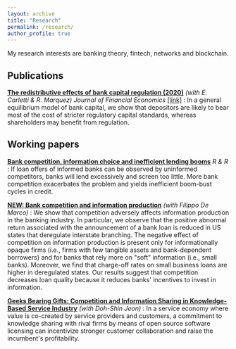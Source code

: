 ```yaml
---
layout: archive
title: "Research"
permalink: /research/
author_profile: true
---
```


My research interests are banking theory, fintech, networks and blockchain.

## Publications

__[The redistributive effects of bank capital regulation (2020)](https://silviopetriconi.github.io/files/CMP_redistributive_regulation.pdf)__ 
_(with E. Carletti & R. Marquez)_  _Journal of Financial Economics_ [[link]](https://doi.org/10.1016/j.jfineco.2019.12.002)
:  In a general equilibrium model of bank capital, we show that
   depositors are likely to bear most of the cost of stricter regulatory
   capital standards, whereas shareholders may benefit from regulation.

## Working papers

__[Bank competition, information choice and inefficient lending booms](https://silviopetriconi.github.io/files/petriconi_lending_boom.pdf)__ _R & R_ 
:  If loan offers of informed banks can be observed by uninformed competitors, 
   banks will lend excessively and screen too little. More bank competition exacerbates the problem and yields inefficient boom-bust cycles in credit.

__[NEW: Bank competition and information production](https://silviopetriconi.github.io/files/demarco_petriconi_information.pdf)__ _(with Filippo De Marco)_
:  We show that competition adversely affects information production in the banking industry. In particular, we observe that the positive abnormal return associated with the announcement of a bank loan is reduced in US states that deregulate interstate branching. The negative effect of competition on information production is present only for informationally opaque firms (i.e., firms with few tangible assets and bank-dependent borrowers) and for banks that rely more on "soft" information (i.e., small banks). Moreover, we find that charge-off rates on small business loans are higher in deregulated states. 
Our results suggest that competition decreases loan quality because it reduces banks' incentives to invest in information.

__[Geeks Bearing Gifts: Competition and Information Sharing in Knowledge-Based Service Industry](https://silviopetriconi.github.io/files/knowledgesharing.pdf)__ _(with Doh-Shin Jeon)_
:  In a service economy where value is co-created by service providers and customers, a commitment to knowledge sharing with rival firms by means of open source software licensing can incentivize stronger customer collaboration and raise the incumbent's profitability.
 




